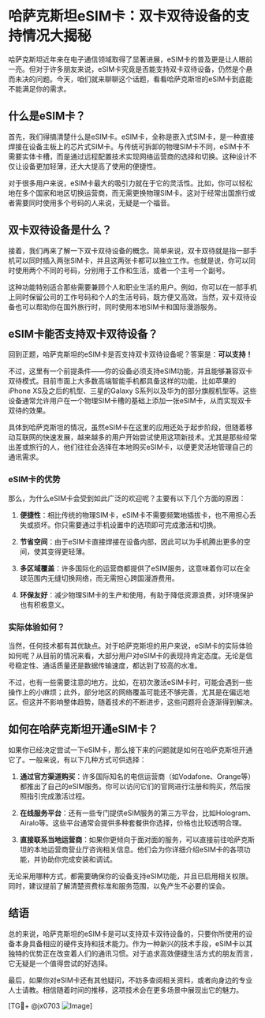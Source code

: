 # 哈萨克斯坦eSIM卡：双卡双待设备的支持情况大揭秘

哈萨克斯坦近年来在电子通信领域取得了显著进展，eSIM卡的普及更是让人眼前一亮。但对于许多朋友来说，eSIM卡究竟是否能支持双卡双待设备，仍然是个悬而未决的问题。今天，咱们就来聊聊这个话题，看看哈萨克斯坦的eSIM卡到底能不能满足你的需求。

## 什么是eSIM卡？

首先，我们得搞清楚什么是eSIM卡。eSIM卡，全称是嵌入式SIM卡，是一种直接焊接在设备主板上的芯片式SIM卡。与传统可拆卸的物理SIM卡不同，eSIM卡不需要实体卡槽，而是通过远程配置技术实现网络运营商的选择和切换。这种设计不仅让设备更加轻薄，还大大提高了使用的便捷性。

对于很多用户来说，eSIM卡最大的吸引力就在于它的灵活性。比如，你可以轻松地在多个国家和地区切换运营商，而无需更换物理SIM卡。这对于经常出国旅行或者需要同时使用多个号码的人来说，无疑是一个福音。

## 双卡双待设备是什么？

接着，我们再来了解一下双卡双待设备的概念。简单来说，双卡双待就是指一部手机可以同时插入两张SIM卡，并且这两张卡都可以独立工作。也就是说，你可以同时使用两个不同的号码，分别用于工作和生活，或者一个主号一个副号。

这种功能特别适合那些需要兼顾个人和职业生活的用户。例如，你可以在一部手机上同时保留公司的工作号码和个人的生活号码，既方便又高效。当然，双卡双待设备也可以帮助你在国外旅行时，同时使用本地SIM卡和国际漫游服务。

## eSIM卡能否支持双卡双待设备？

回到正题，哈萨克斯坦的eSIM卡是否支持双卡双待设备呢？答案是：**可以支持！**

不过，这里有一个前提条件——你的设备必须支持eSIM功能，并且能够兼容双卡双待模式。目前市面上大多数高端智能手机都具备这样的功能，比如苹果的iPhone XS及之后的机型、三星的Galaxy S系列以及华为的部分旗舰机型等。这些设备通常允许用户在一个物理SIM卡槽的基础上添加一张eSIM卡，从而实现双卡双待的效果。

具体到哈萨克斯坦的情况，虽然eSIM卡在这里的应用还处于起步阶段，但随着移动互联网的快速发展，越来越多的用户开始尝试使用这项新技术。尤其是那些经常出差或旅行的人，他们往往会选择在本地购买eSIM卡，以便更灵活地管理自己的通讯需求。

### eSIM卡的优势

那么，为什么eSIM卡会受到如此广泛的欢迎呢？主要有以下几个方面的原因：

1. **便捷性**：相比传统的物理SIM卡，eSIM卡不需要频繁地插拔卡，也不用担心丢失或损坏。你只需要通过手机设置中的选项即可完成激活和切换。
   
2. **节省空间**：由于eSIM卡直接焊接在设备内部，因此可以为手机腾出更多的空间，使其变得更轻薄。
   
3. **多区域覆盖**：许多国际化的运营商都提供了eSIM服务，这意味着你可以在全球范围内无缝切换网络，而无需担心跨国漫游费用。
   
4. **环保友好**：减少物理SIM卡的生产和使用，有助于降低资源浪费，对环境保护也有积极意义。

### 实际体验如何？

当然，任何技术都有其优缺点。对于哈萨克斯坦的用户来说，eSIM卡的实际体验如何呢？从目前的情况来看，大部分用户对eSIM卡的表现持肯定态度。无论是信号稳定性、通话质量还是数据传输速度，都达到了较高的水准。

不过，也有一些需要注意的地方。比如，在初次激活eSIM卡时，可能会遇到一些操作上的小麻烦；此外，部分地区的网络覆盖可能还不够完善，尤其是在偏远地区。但这并不影响整体趋势，随着技术的不断进步，这些问题将会逐渐得到解决。

## 如何在哈萨克斯坦开通eSIM卡？

如果你已经决定尝试一下eSIM卡，那么接下来的问题就是如何在哈萨克斯坦开通它了。一般来说，有以下几种方式可供选择：

1. **通过官方渠道购买**：许多国际知名的电信运营商（如Vodafone、Orange等）都推出了自己的eSIM服务。你可以访问它们的官网进行注册和购买，然后按照指引完成激活过程。

2. **在线服务平台**：还有一些专门提供eSIM服务的第三方平台，比如Hologram、Airalo等。这些平台通常会提供多种套餐供你选择，价格也比较透明合理。

3. **直接联系当地运营商**：如果你更倾向于面对面的服务，可以直接前往哈萨克斯坦的本地运营商营业厅咨询相关信息。他们会为你详细介绍eSIM卡的各项功能，并协助你完成安装和调试。

无论采用哪种方式，都需要确保你的设备支持eSIM功能，并且已启用相关权限。同时，建议提前了解清楚资费标准和服务范围，以免产生不必要的误会。

## 结语

总的来说，哈萨克斯坦的eSIM卡是可以支持双卡双待设备的，只要你所使用的设备本身具备相应的硬件支持和技术能力。作为一种新兴的技术手段，eSIM卡以其独特的优势正在改变着人们的通讯习惯。对于追求高效便捷生活方式的朋友而言，它无疑是一个值得尝试的好选择。

最后，如果你对eSIM卡还有其他疑问，不妨多查阅相关资料，或者向身边的专业人士请教。相信随着时间的推移，这项技术会在更多场景中展现出它的魅力。

[TG💪+ @jx0703 ![Image](https://github.com/user-attachments/assets/dbca1d08-cadb-493c-b0ec-ad6f7a83f270)]
